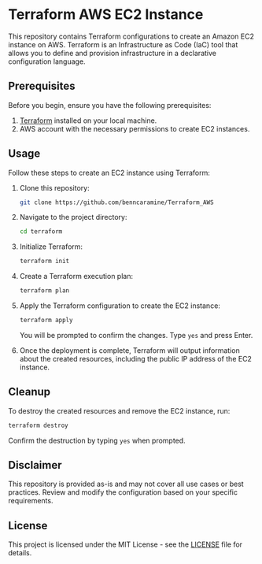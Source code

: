 # Terraform AWS EC2 Instance

This repository contains Terraform configurations to create an Amazon EC2 instance on AWS. Terraform is an Infrastructure as Code (IaC) tool that allows you to define and provision infrastructure in a declarative configuration language.

## Prerequisites

Before you begin, ensure you have the following prerequisites:

1. [Terraform](https://www.terraform.io/downloads.html) installed on your local machine.
2. AWS account with the necessary permissions to create EC2 instances.

## Usage

Follow these steps to create an EC2 instance using Terraform:

1. Clone this repository:

   ```bash
   git clone https://github.com/benncaramine/Terraform_AWS
   ```

2. Navigate to the project directory:

   ```bash
   cd terraform
   ```

3. Initialize Terraform:

   ```bash
   terraform init
   ```

4. Create a Terraform execution plan:

   ```bash
   terraform plan
   ```

5. Apply the Terraform configuration to create the EC2 instance:

   ```bash
   terraform apply
   ```

   You will be prompted to confirm the changes. Type `yes` and press Enter.

6. Once the deployment is complete, Terraform will output information about the created resources, including the public IP address of the EC2 instance.


## Cleanup

To destroy the created resources and remove the EC2 instance, run:

```bash
terraform destroy
```

Confirm the destruction by typing `yes` when prompted.

## Disclaimer

This repository is provided as-is and may not cover all use cases or best practices. Review and modify the configuration based on your specific requirements.

## License

This project is licensed under the MIT License - see the [LICENSE](LICENSE) file for details.
